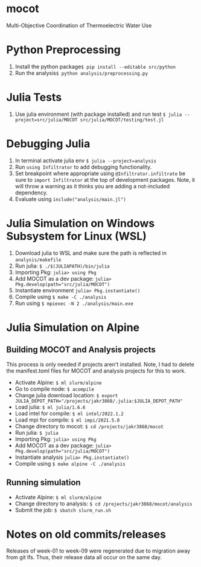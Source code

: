 # mocot
Multi-Objective Coordination of Thermoelectric Water Use

# Python Preprocessing
1) Install the python package`$ pip install --editable src/python`
2) Run the analysis`$ python analysis/preprocessing.py`

# Julia Tests
1) Use julia environment (with package installed) and run test `$ julia --project=src/julia/MOCOT src/julia/MOCOT/testing/test.jl`

# Debugging Julia
1) In terminal activate julia env `$ julia --project=analysis`
2) Run `using Infiltrator` to add debugging functionality.
3) Set breakpoint where appropriate using `@Infiltrator.infiltrate` be sure to `import Infiltrator` at the top of development packages. Note, it will throw a warning as it thinks you are adding a not-included dependency.
4) Evaluate using `include("analysis/main.jl")`

# Julia Simulation on Windows Subsystem for Linux (WSL)
1) Download julia to WSL and make sure the path is reflected in `analysis/makefile`
2) Run julia: `$ ./$(JULIAPATH)/bin/julia`
3) Importing Pkg: `julia> using Pkg`
4) Add MOCOT as a dev package: `julia> Pkg.develop(path="src/julia/MOCOT")`
5) Instantiate environment `julia> Pkg.instantiate()`
6) Compile using `$ make -C ./analysis`
7) Run using `$ mpiexec -N 2 ./analysis/main.exe`

# Julia Simulation on Alpine

## Building MOCOT and Analysis projects
This process is only needed if projects aren't installed. Note, I had to delete the manifest.toml files for MOCOT and analysis projects for this to work.
* Activate Alpine: `$ ml slurm/alpine`
* Go to compile node: `$ acompile`
* Change julia download location: `$ export JULIA_DEPOT_PATH="/projects/jakr3868/.julia:$JULIA_DEPOT_PATH"`
* Load julia: `$ ml julia/1.6.6`
* Load intel for compile: `$ ml intel/2022.1.2`
* Load mpi for compile: `$ ml impi/2021.5.0`
* Change directory to mocot: `$ cd /projects/jakr3868/mocot`
* Run julia: `$ julia`
* Importing Pkg: `julia> using Pkg`
* Add MOCOT as a dev package: `julia> Pkg.develop(path="src/julia/MOCOT")`
* Instantiate analysis `julia> Pkg.instantiate()`
* Compile using `$ make alpine -C ./analysis`

## Running simulation
* Activate Alpine: `$ ml slurm/alpine`
* Change directory to analysis: `$ cd /projects/jakr3868/mocot/analysis`
* Submit the job: `$ sbatch slurm_run.sh`

# Notes on old commits/releases
Releases of week-01 to week-09 were regenerated due to migration away from git lfs. Thus, their release data all occur on the same day. 
